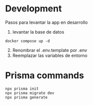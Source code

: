 # Development

Pasos para levantar la app en desarrollo

1. levantar la base de datos
```
docker compose up -d
```

2. Renombrar el .env.template por .env
3. Reemplazar las variables de entorno

# Prisma commands
```
npx prisma init
npx prisma migrate dev
npx prisma generate
```

